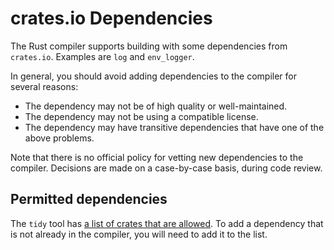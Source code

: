 # crates.io Dependencies

The Rust compiler supports building with some dependencies from `crates.io`.
Examples are `log` and `env_logger`.

In general,
you should avoid adding dependencies to the compiler for several reasons:

- The dependency may not be of high quality or well-maintained.
- The dependency may not be using a compatible license.
- The dependency may have transitive dependencies that have one of the above
  problems.

<!-- date-check: Feb 2023 -->
Note that there is no official policy for vetting new dependencies to the compiler.
Decisions are made on a case-by-case basis, during code review.

## Permitted dependencies

The `tidy` tool has [a list of crates that are allowed]. To add a
dependency that is not already in the compiler, you will need to add it to the list.

[a list of crates that are allowed]: https://github.com/rust-lang/rust/blob/9d1b2106e23b1abd32fce1f17267604a5102f57a/src/tools/tidy/src/deps.rs#L73
